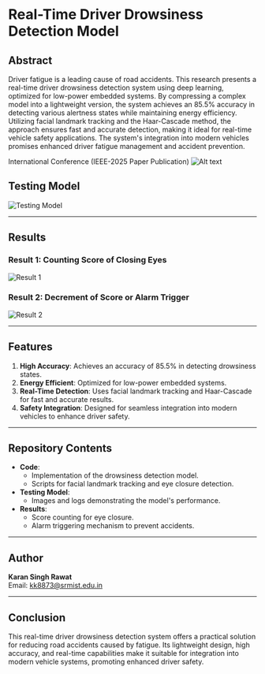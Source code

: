# Real-Time Driver Drowsiness Detection Model

## Abstract
Driver fatigue is a leading cause of road accidents. This research presents a real-time driver drowsiness detection system using deep learning, optimized for low-power embedded systems. By compressing a complex model into a lightweight version, the system achieves an 85.5% accuracy in detecting various alertness states while maintaining energy efficiency. Utilizing facial landmark tracking and the Haar-Cascade method, the approach ensures fast and accurate detection, making it ideal for real-time vehicle safety applications. The system's integration into modern vehicles promises enhanced driver fatigue management and accident prevention.

International Conference (IEEE-2025 Paper Publication)
![Alt text](https://github.com/kk8873/Real-Time-Driver-Drowsiness-Detection/blob/3c6f3012ab5d267fbfbefdcfc4ba129e1bf7c13a/Screenshot%202025-01-25%20014311.png?raw=true)

## Testing Model

![Testing Model](https://github.com/kk8873/Real-Time-Driver-Drowsiness-Detection/blob/37a76cc03ca67fa5a1c5fd9a1391ab4cd862e2da/IMG-20240927-WA0021.jpg)

---

## Results

### Result 1: Counting Score of Closing Eyes
![Result 1](https://github.com/kk8873/Real-Time-Driver-Drowsiness-Detection/blob/48b600de0a5a94adfd0e8ca844b0f958abc2bd25/IMG-20240927-WA0022%202_1.jpg)

### Result 2: Decrement of Score or Alarm Trigger
![Result 2](https://github.com/kk8873/Real-Time-Driver-Drowsiness-Detection/blob/da736ab915d2c751790aac46bb1c8f2d8e1af051/secong%20k.jpg)

---

## Features

1. **High Accuracy**: Achieves an accuracy of 85.5% in detecting drowsiness states.
2. **Energy Efficient**: Optimized for low-power embedded systems.
3. **Real-Time Detection**: Uses facial landmark tracking and Haar-Cascade for fast and accurate results.
4. **Safety Integration**: Designed for seamless integration into modern vehicles to enhance driver safety.

---

## Repository Contents

- **Code**:
  - Implementation of the drowsiness detection model.
  - Scripts for facial landmark tracking and eye closure detection.
- **Testing Model**:
  - Images and logs demonstrating the model's performance.
- **Results**:
  - Score counting for eye closure.
  - Alarm triggering mechanism to prevent accidents.

---


## Author

**Karan Singh Rawat**   
Email: [kk8873@srmist.edu.in](mailto:karanrawat.cse@gmail.com)

---

## Conclusion

This real-time driver drowsiness detection system offers a practical solution for reducing road accidents caused by fatigue. Its lightweight design, high accuracy, and real-time capabilities make it suitable for integration into modern vehicle systems, promoting enhanced driver safety.

